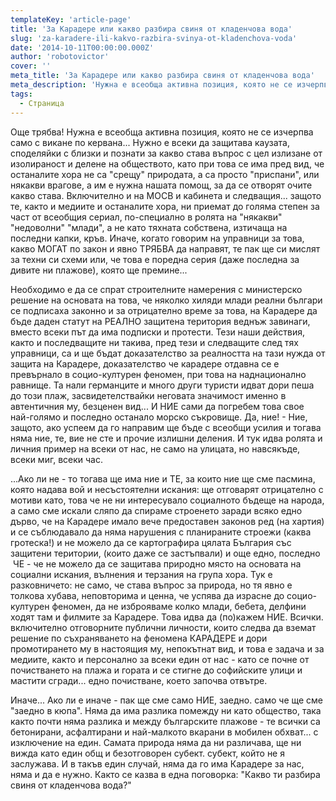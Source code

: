 ```yaml
---
templateKey: 'article-page'
title: 'За Карадере или какво разбира свиня от кладенчова вода'
slug: 'za-karadere-ili-kakvo-razbira-svinya-ot-kladenchova-voda'
date: '2014-10-11T00:00:00.000Z'
author: 'robotovictor'
cover: ''
meta_title: 'За Карадере или какво разбира свиня от кладенчова вода'
meta_description: 'Нужна е всеобща активна позиция, която не се изчерпва само с викане по кервана.'
tags:
  - Страница
---
```


Още трябва! Нужна е всеобща активна позиция, която не се изчерпва само с викане по кервана... Нужно е всеки да защитава каузата, споделяйки с близки и познати за какво става въпрос с цел излизане от изолираност и делене на обществото, като при това се има пред вид, че останалите хора не са "срещу" природата, а са просто "приспани", или някакви врагове, а им е нужна нашата помощ, за да се отворят очите какво става. Включително и на МОСВ и кабинета и следващия... защото те, както и медиите и останалите хора, ни приемат до голяма степен за част от всеобщия сериал, по-специално в ролята на "някакви" "недоволни" "млади", а не като тяхната собствена, изтичаща на последни капки, кръв. Иначе, когато говорим на управници за това, какво МОГАТ по закон и явно ТРЯБВА да направят, те пак ще си мислят за техни си схеми или, че това е поредна серия (даже последна за дивите ни плажове), която ще премине...

Необходимо е да се спрат строителните намерения с министерско решение на основата на това, че няколко хиляди млади реални българи се подписаха законно и за отрицателно време за това, на Карадере да бъде даден статут на РЕАЛНО защитена територия веднъж завинаги, вместо всеки път да има подписки и протести. Тези наши действия, както и последващите ни такива, пред тези и следващите след тях управници, са и ще бъдат доказателство за реалността на тази нужда от защита на Карадере, доказателство че карадере отдавна се е превърнало в социо-културен феномен, при това на наднационално равнище. Та нали германците и много други туристи идват дори пеша до този плаж, засвидетелствайки неговата значимост именно в автентичния му, безценен вид... И НИЕ сами да погребем това свое най-голямо и последно останало морско съкровище. Да, ние! - Ние, защото, ако успеем да го направим ще бъде с всеобщи усилия и тогава няма ние, те, вие не сте и прочие излишни деления. И тук идва ролята и личния пример на всеки от нас, не само на улицата, но навсякъде, всеки миг, всеки час.

...Ако ли не - то тогава ще има ние и ТЕ, за които ние ще сме пасмина, която надава вой и несъстоятелни искания: ще отговарят отрицателно с мотиви като, това че не ни интересувало социалното бъдеще на народа, а само сме искали сляпо да спираме строенето заради всяко едно дърво, че на Карадере имало вече предоставен законов ред (на хартия) и се съблюдавало да няма нарушения с планираните строежи (каква гротеска!) и не можело да се картографира цялата България със защитени територии, (които даже се застъпвали) и още едно, последно  ЧЕ - че не можело да се защитава природно място на основата на социални искания, вълнения и терзания на група хора. Тук е разковничето: не само, че става въпрос за природа, но тя явно е толкова хубава, неповторима и ценна, че успява да израсне до социо-културен феномен, да не изброяваме колко млади, бебета, делфини ходят там и филмите за Карадере. Това идва да (по)кажем НИЕ. Всички. включително отговорните публични личности, които следва да вземат решение по съхраняването на феномена КАРАДЕРЕ и дори промотирането му в настоящия му, непокътнат вид, и това е задача и за медиите, както и персонално за всеки един от нас - като се почне от почистването на плажа и гората и се стигне до софийските улици и мастити сгради... едно почистване, което започва отвътре.

Иначе... Ако ли е иначе - пак ще сме само НИЕ, заедно. само че ще сме "заедно в кюпа". Няма да има разлика помежду ни като общество, така както почти няма разлика и между българските плажове - те всички са бетонирани, асфалтирани и най-малкото вкарани в мобилен обхват... с изключение на един. Самата природа няма да ни различава, ще ни вижда като един общ и безотговорен субект. субект, който не я заслужава. И в такъв един случай, няма да го има Карадере за нас, няма и да е нужно. Както се казва в една поговорка: "Какво ти разбира свиня от кладенчова вода?"
